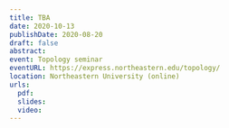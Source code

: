 ```yaml
---
title: TBA
date: 2020-10-13
publishDate: 2020-08-20
draft: false
abstract:
event: Topology seminar
eventURL: https://express.northeastern.edu/topology/
location: Northeastern University (online)
urls:
  pdf:
  slides:
  video:
---
```

